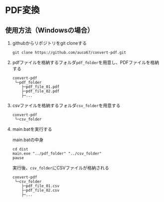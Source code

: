 # PDF変換

## 使用方法（Windowsの場合）

1. githubからリポジトリをgit cloneする
    ```
    git clone https://github.com/auco67/convert-pdf.git
    ```

2. pdfファイルを格納するフォルダ`pdf_folder`を用意し、PDFファイルを格納する
    ```
    convert-pdf
     └─pdf_folder
        ├─pdf_file_01.pdf
        ├─pdf_file_02.pdf
        ├─...
    ```

3. csvファイルを格納するフォルダ`csv_folder`を用意する
    ```
    convert-pdf
     └─csv_folder
    ```

4. main.batを実行する

    main.batの中身
    ```
    cd dist
    main.exe "../pdf_folder" "../csv_folder"
    pause
    ```

    実行後、`csv_folder`にCSVファイルが格納される

    ```
    convert-pdf
     └─csv_folder
        ├─pdf_file_01.csv
        ├─pdf_file_02.csv
        ├─...
    ```